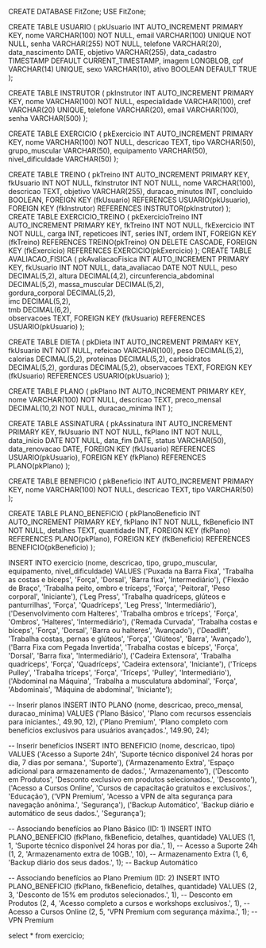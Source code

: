 CREATE DATABASE FitZone;
USE FitZone;

CREATE TABLE USUARIO (
    pkUsuario INT AUTO_INCREMENT PRIMARY KEY,
    nome VARCHAR(100) NOT NULL,
    email VARCHAR(100) UNIQUE NOT NULL,
    senha VARCHAR(255) NOT NULL,
    telefone VARCHAR(20),
    data_nascimento DATE,
    objetivo VARCHAR(255),
    data_cadastro TIMESTAMP DEFAULT CURRENT_TIMESTAMP,
    imagem LONGBLOB,
    cpf VARCHAR(14) UNIQUE,
    sexo VARCHAR(10),
    ativo BOOLEAN DEFAULT TRUE
);

CREATE TABLE INSTRUTOR (
    pkInstrutor INT AUTO_INCREMENT PRIMARY KEY,
    nome VARCHAR(100) NOT NULL,
    especialidade VARCHAR(100),
    cref VARCHAR(20) UNIQUE,
    telefone VARCHAR(20),
    email VARCHAR(100),
    senha VARCHAR(500)
);

CREATE TABLE EXERCICIO (
    pkExercicio INT AUTO_INCREMENT PRIMARY KEY,
    nome VARCHAR(100) NOT NULL,
    descricao TEXT,
    tipo VARCHAR(50),
    grupo_muscular VARCHAR(50),
    equipamento VARCHAR(50),
    nivel_dificuldade VARCHAR(50)
);



CREATE TABLE TREINO (
    pkTreino INT AUTO_INCREMENT PRIMARY KEY,
    fkUsuario INT NOT NULL,
    fkInstrutor INT NOT NULL,
    nome VARCHAR(100),
    descricao TEXT,
    objetivo VARCHAR(255),
    duracao_minutos INT,
    concluido BOOLEAN,
    FOREIGN KEY (fkUsuario) REFERENCES USUARIO(pkUsuario),
    FOREIGN KEY (fkInstrutor) REFERENCES INSTRUTOR(pkInstrutor)
);
CREATE TABLE EXERCICIO_TREINO (
    pkExercicioTreino INT AUTO_INCREMENT PRIMARY KEY,
    fkTreino INT NOT NULL,
    fkExercicio INT NOT NULL,
    carga INT,
    repeticoes INT,
    series INT,
    ordem INT,
    FOREIGN KEY (fkTreino) REFERENCES TREINO(pkTreino) ON DELETE CASCADE,
    FOREIGN KEY (fkExercicio) REFERENCES EXERCICIO(pkExercicio)
);
CREATE TABLE AVALIACAO_FISICA (
    pkAvaliacaoFisica INT AUTO_INCREMENT PRIMARY KEY,
    fkUsuario INT NOT NULL,
    data_avaliacao DATE NOT NULL,
    peso DECIMAL(5,2),
    altura DECIMAL(4,2),
    circunferencia_abdominal DECIMAL(5,2),
    massa_muscular DECIMAL(5,2),      
    gordura_corporal DECIMAL(5,2),     
    imc DECIMAL(5,2),                  
    tmb DECIMAL(6,2),                 
    observacoes TEXT,
    FOREIGN KEY (fkUsuario) REFERENCES USUARIO(pkUsuario)
);

CREATE TABLE DIETA (
    pkDieta INT AUTO_INCREMENT PRIMARY KEY,
    fkUsuario INT NOT NULL,
    refeicao VARCHAR(100),
    peso DECIMAL(5,2),
    calorias DECIMAL(5,2),
    proteinas DECIMAL(5,2),
    carboidratos DECIMAL(5,2),
    gorduras DECIMAL(5,2),
    observacoes TEXT,
    FOREIGN KEY (fkUsuario) REFERENCES USUARIO(pkUsuario)
);

CREATE TABLE PLANO (
    pkPlano INT AUTO_INCREMENT PRIMARY KEY,
    nome VARCHAR(100) NOT NULL,
    descricao TEXT,
    preco_mensal DECIMAL(10,2) NOT NULL,
    duracao_minima INT
);

CREATE TABLE ASSINATURA (
    pkAssinatura INT AUTO_INCREMENT PRIMARY KEY,
    fkUsuario INT NOT NULL,
    fkPlano INT NOT NULL,
    data_inicio DATE NOT NULL,
    data_fim DATE,
    status VARCHAR(50),
    data_renovacao DATE,
    FOREIGN KEY (fkUsuario) REFERENCES USUARIO(pkUsuario),
    FOREIGN KEY (fkPlano) REFERENCES PLANO(pkPlano)
);

CREATE TABLE BENEFICIO (
    pkBeneficio INT AUTO_INCREMENT PRIMARY KEY,
    nome VARCHAR(100) NOT NULL,
    descricao TEXT,
    tipo VARCHAR(50)
);

CREATE TABLE PLANO_BENEFICIO (
    pkPlanoBeneficio INT AUTO_INCREMENT PRIMARY KEY,
    fkPlano INT NOT NULL,
    fkBeneficio INT NOT NULL,
    detalhes TEXT,
    quantidade INT,
    FOREIGN KEY (fkPlano) REFERENCES PLANO(pkPlano),
    FOREIGN KEY (fkBeneficio) REFERENCES BENEFICIO(pkBeneficio)
);


INSERT INTO exercicio (nome, descricao, tipo, grupo_muscular, equipamento, nivel_dificuldade)
VALUES 
('Puxada na Barra Fixa', 'Trabalha as costas e bíceps', 'Força', 'Dorsal', 'Barra fixa', 'Intermediário'),
('Flexão de Braço', 'Trabalha peito, ombro e tríceps', 'Força', 'Peitoral', 'Peso corporal', 'Iniciante'),
('Leg Press', 'Trabalha quadríceps, glúteos e panturrilhas', 'Força', 'Quadríceps', 'Leg Press', 'Intermediário'),
('Desenvolvimento com Halteres', 'Trabalha ombros e tríceps', 'Força', 'Ombros', 'Halteres', 'Intermediário'),
('Remada Curvada', 'Trabalha costas e bíceps', 'Força', 'Dorsal', 'Barra ou halteres', 'Avançado'),
('Deadlift', 'Trabalha costas, pernas e glúteos', 'Força', 'Glúteos', 'Barra', 'Avançado'),
('Barra Fixa com Pegada Invertida', 'Trabalha costas e bíceps', 'Força', 'Dorsal', 'Barra fixa', 'Intermediário'),
('Cadeira Extensora', 'Trabalha quadríceps', 'Força', 'Quadríceps', 'Cadeira extensora', 'Iniciante'),
('Tríceps Pulley', 'Trabalha tríceps', 'Força', 'Tríceps', 'Pulley', 'Intermediário'),
('Abdominal na Máquina', 'Trabalha a musculatura abdominal', 'Força', 'Abdominais', 'Máquina de abdominal', 'Iniciante');

-- Inserir planos
INSERT INTO PLANO (nome, descricao, preco_mensal, duracao_minima) 
VALUES 
('Plano Básico', 'Plano com recursos essenciais para iniciantes.', 49.90, 12),
('Plano Premium', 'Plano completo com benefícios exclusivos para usuários avançados.', 149.90, 24);

-- Inserir benefícios
INSERT INTO BENEFICIO (nome, descricao, tipo) 
VALUES 
('Acesso a Suporte 24h', 'Suporte técnico disponível 24 horas por dia, 7 dias por semana.', 'Suporte'),
('Armazenamento Extra', 'Espaço adicional para armazenamento de dados.', 'Armazenamento'),
('Desconto em Produtos', 'Desconto exclusivo em produtos selecionados.', 'Desconto'),
('Acesso a Cursos Online', 'Cursos de capacitação gratuitos e exclusivos.', 'Educação'),
('VPN Premium', 'Acesso a VPN de alta segurança para navegação anônima.', 'Segurança'),
('Backup Automático', 'Backup diário e automático de seus dados.', 'Segurança');

-- Associando benefícios ao Plano Básico (ID: 1)
INSERT INTO PLANO_BENEFICIO (fkPlano, fkBeneficio, detalhes, quantidade)
VALUES 
(1, 1, 'Suporte técnico disponível 24 horas por dia.', 1),  -- Acesso a Suporte 24h
(1, 2, 'Armazenamento extra de 10GB.', 10),               -- Armazenamento Extra
(1, 6, 'Backup diário dos seus dados.', 1);                -- Backup Automático

-- Associando benefícios ao Plano Premium (ID: 2)
INSERT INTO PLANO_BENEFICIO (fkPlano, fkBeneficio, detalhes, quantidade)
VALUES 
(2, 3, 'Desconto de 15% em produtos selecionados.', 1),    -- Desconto em Produtos
(2, 4, 'Acesso completo a cursos e workshops exclusivos.', 1), -- Acesso a Cursos Online
(2, 5, 'VPN Premium com segurança máxima.', 1);             -- VPN Premium

select * from exercicio;
